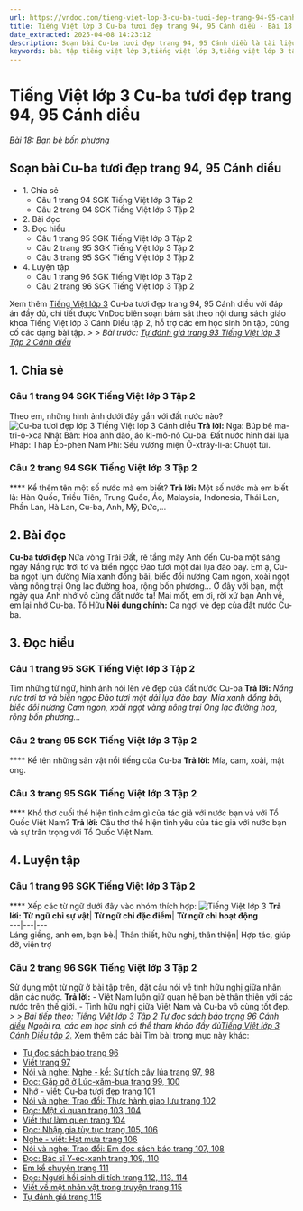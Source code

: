```yaml
---
url: https://vndoc.com/tieng-viet-lop-3-cu-ba-tuoi-dep-trang-94-95-canh-dieu-291140
title: Tiếng Việt lớp 3 Cu-ba tươi đẹp trang 94, 95 Cánh diều - Bài 18: Bạn bè bốn phương - VnDoc.com
date_extracted: 2025-04-08 14:23:12
description: Soạn bài Cu-ba tươi đẹp trang 94, 95 Cánh diều là tài liệu cho các em học sinh tham khảo, củng cố kiến thức Tiếng Việt 3 Cánh Diều tập 2. Mời các em cùng tham khảo.
keywords: bài tập tiếng việt lớp 3,tiếng việt lớp 3,tiếng việt lớp 3 tập 2,bài tập tiếng việt lớp 3 tập 2,tiếng việt 3 tập 2,tiếng việt lớp 3 cánh diều,tiếng việt 3 cánh diều,tiếng việt lớp 3 tập 2 cánh diều,tiếng việt lớp 3 cd,tiếng việt 3 cánh diều tập 2,Cu-ba tươi đẹp trang 94,soạn bài Cu-ba tươi đẹp trang 94,soạn bài Cu-ba tươi đẹp trang 94 cánh diều
---
```


# Tiếng Việt lớp 3 Cu-ba tươi đẹp trang 94, 95 Cánh diều
 _Bài 18: Bạn bè bốn phương_
## Soạn bài Cu-ba tươi đẹp trang 94, 95 Cánh diều
  * 1\. Chia sẻ
    * Câu 1 trang 94 SGK Tiếng Việt lớp 3 Tập 2
    * Câu 2 trang 94 SGK Tiếng Việt lớp 3 Tập 2
  * 2\. Bài đọc
  * 3\. Đọc hiểu
    * Câu 1 trang 95 SGK Tiếng Việt lớp 3 Tập 2
    * Câu 2 trang 95 SGK Tiếng Việt lớp 3 Tập 2
    * Câu 3 trang 95 SGK Tiếng Việt lớp 3 Tập 2
  * 4\. Luyện tập 
    * Câu 1 trang 96 SGK Tiếng Việt lớp 3 Tập 2
    * Câu 2 trang 96 SGK Tiếng Việt lớp 3 Tập 2

Xem thêm
[Tiếng Việt lớp 3](<https://vndoc.com/tieng-viet-lop-3-cd-tap2>) Cu-ba tươi đẹp trang 94, 95 Cánh diều với đáp án đầy đủ, chi tiết được VnDoc biên soạn bám sát theo nội dung  sách giáo khoa Tiếng Việt lớp 3 Cánh Diều tập 2, hỗ trợ các em học sinh ôn tập, củng cố các dạng bài tập.
_> > Bài trước: [Tự đánh giá trang 93 Tiếng Việt lớp 3 Tập 2 Cánh diều](<https://vndoc.com/tu-danh-gia-trang-93-tieng-viet-lop-3-tap-2-canh-dieu-291139>)_
## **1\. Chia sẻ**
### **Câu 1 trang 94 SGK Tiếng Việt lớp 3 Tập 2**
Theo em, những hình ảnh dưới đây gắn với đất nước nào?
![Cu-ba tươi đẹp lớp 3 Tiếng Việt lớp 3 Cánh diều](https://i.vdoc.vn/data/image/2023/03/09/cu-ba-tuoi-dep-trang-94-95-96-130344.png)
**Trả lời:**
Nga: Búp bê ma-tri-ô-xca
Nhật Bản: Hoa anh đào, áo ki-mô-nô
Cu-ba: Đất nước hình dải lụa
Pháp: Tháp Ép-phen
Nam Phi: Sếu vương miện
Ô-xtrây-li-a: Chuột túi.
### **Câu 2 trang 94 SGK Tiếng Việt lớp 3 Tập 2**
**** Kể thêm tên một số nước mà em biết?
**Trả lời:**
Một số nước mà em biết là: Hàn Quốc, Triều Tiên, Trung Quốc, Áo, Malaysia, Indonesia, Thái Lan, Phần Lan, Hà Lan, Cu-ba, Anh, Mỹ, Đức,...
## 2\. Bài đọc
**Cu-ba tươi đẹp**
Nửa vòng Trái Đất, rẽ tầng mây
Anh đến Cu-ba một sáng ngày
Nắng rực trời tơ và biển ngọc
Đảo tươi một dải lụa đào bay.
Em ạ, Cu-ba ngọt lụm đường
Mía xanh đồng bãi, biếc đồi nương
Cam ngon, xoài ngọt vàng nông trại
Ong lạc đường hoa, rộng bốn phương…
Ở đây với bạn, một ngày qua
Anh nhớ vô cùng đất nước ta\!
Mai mốt, em ơi, rời xứ bạn
Anh về, em lại nhớ Cu-ba.
Tố Hữu
**Nội dung chính:** Ca ngợi vẻ đẹp của đất nước Cu-ba.
## **3\. Đọc hiểu**
### **Câu 1 trang 95 SGK Tiếng Việt lớp 3 Tập 2**
Tìm những từ ngữ, hình ảnh nói lên vẻ đẹp của đất nước Cu-ba
**Trả lời:**
_Nắng rực trời tơ và biển ngọc_
 _Đảo tươi một dải lụa đào bay._
_Mía xanh đồng bãi, biếc đồi nương_
 _Cam ngon, xoài ngọt vàng nông trại_
 _Ong lạc đường hoa, rộng bốn phương…_
### **Câu 2 trang 95 SGK Tiếng Việt lớp 3 Tập 2**
**** Kể tên những sản vật nổi tiếng của Cu-ba
**Trả lời:**
Mía, cam, xoài, mật ong.
### **Câu 3 trang 95 SGK Tiếng Việt lớp 3 Tập 2**
**** Khổ thơ cuối thể hiện tình cảm gì của tác giả với nước bạn và với Tổ Quốc Việt Nam?
**Trả lời:**
Câu thơ thể hiện tình yêu của tác giả với nước bạn và sự trân trọng với Tổ Quốc Việt Nam.
## **4\. Luyện tập**
### **Câu 1 trang 96 SGK Tiếng Việt lớp 3 Tập 2**
**** Xếp các từ ngữ dưới đây vào nhóm thích hợp:
![Tiếng Việt lớp 3](https://i.vdoc.vn/data/image/2023/03/09/tu-danh-gia-trang-93-tieng-viet-lop-3-tap-2-canh-dieu-1.jpg)
**Trả lời:**
**Từ ngữ chỉ sự vật**| **Từ ngữ chỉ đặc điểm**| **Từ ngữ chỉ hoạt động**  
---|---|---  
Láng giềng, anh em, bạn bè.| Thân thiết, hữu nghị, thân thiện| Hợp tác, giúp đỡ, viện trợ  
### **Câu 2 trang 96 SGK Tiếng Việt lớp 3 Tập 2**
Sử dụng một từ ngữ ở bài tập trên, đặt câu nói về tình hữu nghị giữa nhân dân các nước.
**Trả lời:**
\- Việt Nam luôn giữ quan hệ bạn bè thân thiện với các nước trên thế giới.
\- Tình hữu nghị giữa Việt Nam và Cu-ba vô cùng tốt đẹp.
_> > Bài tiếp theo: [Tiếng Việt lớp 3 Tập 2 Tự đọc sách báo trang 96 Cánh diều](<https://vndoc.com/tieng-viet-lop-3-tap-2-tu-doc-sach-bao-trang-96-canh-dieu-291144>)_
 _Ngoài ra, các em học sinh có thể tham khảo đầy đủ[Tiếng Việt lớp 3 Cánh Diều tập 2.](<https://vndoc.com/tieng-viet-lop-3-cd-tap2>)_
Xem thêm các bài Tìm bài trong mục này khác:
  * [Tự đọc sách báo trang 96](</tieng-viet-lop-3-tap-2-tu-doc-sach-bao-trang-96-canh-dieu-291144>)
  * [Viết trang 97](</on-cac-chu-viet-hoa-trang-97-tap-2-canh-dieu-291147>)
  * [Nói và nghe: Nghe - kể: Sự tích cây lúa trang 97, 98](</tieng-viet-lop-3-su-tich-cay-lua-trang-97-98-canh-dieu-291447>)
  * [Đọc: Gặp gỡ ở Lúc-xăm-bua trang 99, 100](</tap-doc-lop-3-gap-go-o-luc-xam-bua-5264>)
  * [Nhớ - viết: Cu-ba tươi đẹp trang 101](</nho-viet-cu-ba-tuoi-dep-trang-101-canh-dieu-291451>)
  * [Nói và nghe: Trao đổi: Thực hành giao lưu trang 102](</tieng-viet-lop-3-thuc-hanh-giao-luu-trang-102-canh-dieu-291453>)
  * [Đọc: Một kì quan trang 103, 104](</tieng-viet-lop-3-mot-ki-quan-lop-3-trang-103-canh-dieu-291476>)
  * [Viết thư làm quen trang 104](</viet-thu-lam-quen-trang-104-tieng-viet-lop-3-canh-dieu-291479>)
  * [Đọc: Nhập gia tùy tục trang 105, 106](</tieng-viet-lop-3-nhap-gia-tuy-tuc-trang-105-canh-dieu-291483>)
  * [Nghe - viết: Hạt mưa trang 106](</nghe-viet-hat-mua-trang-106-canh-dieu-291485>)
  * [Nói và nghe: Trao đổi: Em đọc sách báo trang 107, 108](</tieng-viet-lop-3-tap-2-em-doc-sach-bao-trang-107-108-canh-dieu-291486>)
  * [Đọc: Bác sĩ Y-éc-xanh trang 109, 110](</tap-doc-lop-3-bac-si-y-ec-xanh-5779>)
  * [Em kể chuyện trang 111](</tieng-viet-3-tap-2-em-ke-chuyen-trang-111-canh-dieu-291489>)
  * [Đọc: Người hồi sinh di tích trang 112, 113, 114](</tieng-viet-lop-3-nguoi-hoi-sinh-di-tich-trang-112-113-canh-dieu-291491>)
  * [Viết về một nhân vật trong truyện trang 115](</viet-ve-mot-nhan-vat-trong-truyen-trang-115-canh-dieu-291493>)
  * [Tự đánh giá trang 115](</tu-danh-gia-trang-115-tieng-viet-lop-3-tap-2-canh-dieu-291632>)

